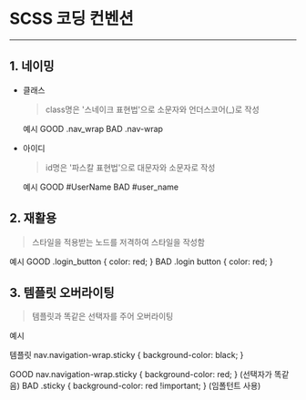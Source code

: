 ﻿# SCSS 코딩 컨벤션
------------
## 1. 네이밍

+ 클래스
    > class명은 '스네이크 표현법'으로 소문자와 언더스코어(_)로 작성

    예시
    GOOD
    .nav_wrap
    BAD
    .nav-wrap

+ 아이디
    > id명은 '파스칼 표현법'으로 대문자와 소문자로 작성

    예시
    GOOD
    #UserName
    BAD
    #user_name

## 2. 재활용

> 스타일을 적용받는 노드를 저격하여 스타일을 작성함

예시
GOOD
.login_button { color: red; }
BAD
.login button { color: red; }
     
## 3. 템플릿 오버라이팅

> 템플릿과 똑같은 선택자를 주어 오버라이팅

예시

템플릿     nav.navigation-wrap.sticky { background-color: black; }

GOOD
nav.navigation-wrap.sticky { background-color: red; } (선택자가 똑같음)
BAD
.sticky { background-color: red !important; } (임폴턴트 사용)
